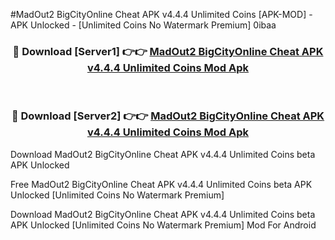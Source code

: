 #MadOut2 BigCityOnline Cheat APK v4.4.4 Unlimited Coins [APK-MOD] - APK Unlocked - [Unlimited Coins No Watermark Premium] 0ibaa



<div align="center">

<h3>🔴 Download [Server1] 👉👉 <a href="https://momento.my/?title=MadOut2_BigCityOnline_Cheat_APK_v4.4.4_Unlimited_Coins">MadOut2 BigCityOnline Cheat APK v4.4.4 Unlimited Coins Mod Apk</a></h3><br>

<h3>🔴 Download [Server2] 👉👉 <a href="https://momento.my/?title=MadOut2_BigCityOnline_Cheat_APK_v4.4.4_Unlimited_Coins">MadOut2 BigCityOnline Cheat APK v4.4.4 Unlimited Coins Mod Apk</a></h3>
</div>



Download MadOut2 BigCityOnline Cheat APK v4.4.4 Unlimited Coins beta APK Unlocked

Free MadOut2 BigCityOnline Cheat APK v4.4.4 Unlimited Coins beta APK Unlocked [Unlimited Coins No Watermark Premium]

Download MadOut2 BigCityOnline Cheat APK v4.4.4 Unlimited Coins beta APK Unlocked [Unlimited Coins No Watermark Premium] Mod For Android
